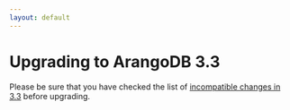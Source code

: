 ```yaml
---
layout: default
---
```

Upgrading to ArangoDB 3.3
=========================

Please be sure that you have checked the list of [incompatible changes in 3.3](releasenotes-upgradingchanges33.html)
before upgrading.

